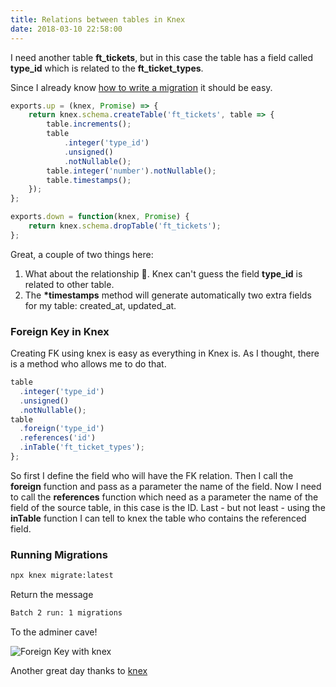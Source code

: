 ```yaml
---
title: Relations between tables in Knex
date: 2018-03-10 22:58:00
---
```


I need another table **ft_tickets**, but in this case the table has a field called **type_id** which is related to the **ft_ticket_types**.

Since I already know [how to write a migration](https://blog.eperedo.com/2018/03/09/knex-migrations/) it should be easy.

```javascript
exports.up = (knex, Promise) => {
	return knex.schema.createTable('ft_tickets', table => {
		table.increments();
		table
			.integer('type_id')
			.unsigned()
			.notNullable();
		table.integer('number').notNullable();
		table.timestamps();
	});
};

exports.down = function(knex, Promise) {
	return knex.schema.dropTable('ft_tickets');
};
```

Great, a couple of two things here:

1.  What about the relationship 🤔. Knex can't guess the field **type_id** is related to other table.
2.  The **\*timestamps** method will generate automatically two extra fields for my table: created_at, updated_at.

### Foreign Key in Knex

Creating FK using knex is easy as everything in Knex is. As I thought, there is a method who allows me to do that.

```javascript
table
  .integer('type_id')
  .unsigned()
  .notNullable();
table
  .foreign('type_id')
  .references('id')
  .inTable('ft_ticket_types');
};
```

So first I define the field who will have the FK relation. Then I call the **foreign** function and pass as a parameter the name of the field. Now I need to call the **references** function which need as a parameter the name of the field of the source table, in this case is the ID. Last - but not least - using the **inTable** function I can tell to knex the table who contains the referenced field.

### Running Migrations

```bash
npx knex migrate:latest
```

Return the message

```bash
Batch 2 run: 1 migrations
```

To the adminer cave!

![Foreign Key with knex](https://res.cloudinary.com/drukp4ipu/image/upload/v1520784660/blog/foreign-key-knex.png)

Another great day thanks to [knex](http://knexjs.org)
